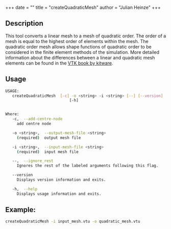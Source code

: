 +++
date = ""
title = "createQuadraticMesh"
author = "Julian Heinze"
+++

## Description
This tool converts a linear mesh to a mesh of quadratic order.
The order of a mesh is equal to the highest order of elements within the mesh.
The quadratic order mesh allows shape functions of quadratic order to be considered in the finite element methods of the simulation.
More detailed information about the differences between a linear and quadratic mesh elements can be found in the [VTK book by kitware](https://kitware.github.io/vtk-examples/site/VTKBook/05Chapter5/).

## Usage
```bash
USAGE: 
   createQuadraticMesh  [-c] -o <string> -i <string> [--] [--version]
                            [-h]


Where: 
   -c,  --add-centre-node
     add centre node

   -o <string>,  --output-mesh-file <string>
     (required)  output mesh file

   -i <string>,  --input-mesh-file <string>
     (required)  input mesh file

   --,  --ignore_rest
     Ignores the rest of the labeled arguments following this flag.

   --version
     Displays version information and exits.

   -h,  --help
     Displays usage information and exits.
```

## Example:

```bash
createQuadraticMesh -i input_mesh.vtu -o quadratic_mesh.vtu
```